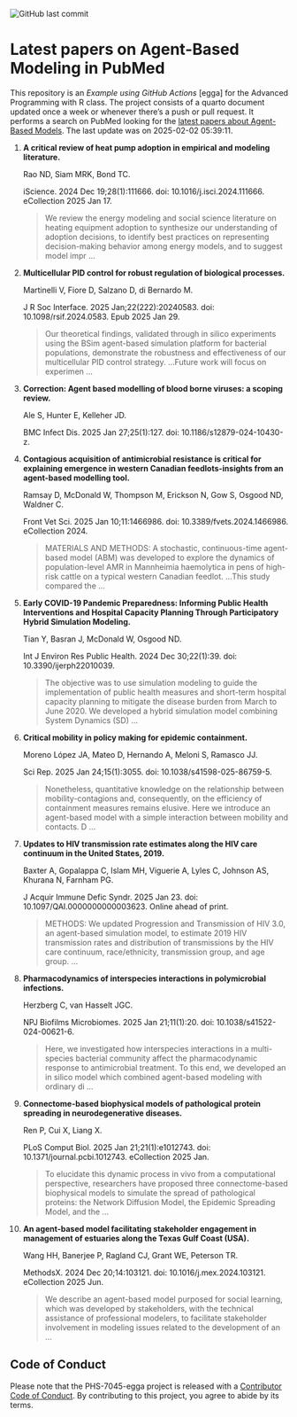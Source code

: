 ![GitHub last
commit](https://img.shields.io/github/last-commit/UofUEpiBio/PHS-7045-egga.png)

# Latest papers on Agent-Based Modeling in PubMed

This repository is an *Example using GitHub Actions* \[egga\] for the
Advanced Programming with R class. The project consists of a quarto
document updated once a week or whenever there’s a push or pull request.
It performs a search on PubMed looking for the <a
href="https://pubmed.ncbi.nlm.nih.gov/?term=agent-based+model&amp;sort=date"
target="_blank">latest papers about Agent-Based Models</a>. The last
update was on 2025-02-02 05:39:11.

<div class="cell">

</div>

1.  **A critical review of heat pump adoption in empirical and modeling
    literature.**

    Rao ND, Siam MRK, Bond TC.

    iScience. 2024 Dec 19;28(1):111666. doi: 10.1016/j.isci.2024.111666.
    eCollection 2025 Jan 17.

    > We review the energy modeling and social science literature on
    > heating equipment adoption to synthesize our understanding of
    > adoption decisions, to identify best practices on representing
    > decision-making behavior among energy models, and to suggest model
    > impr …

2.  **Multicellular PID control for robust regulation of biological
    processes.**

    Martinelli V, Fiore D, Salzano D, di Bernardo M.

    J R Soc Interface. 2025 Jan;22(222):20240583. doi:
    10.1098/rsif.2024.0583. Epub 2025 Jan 29.

    > Our theoretical findings, validated through in silico experiments
    > using the BSim agent-based simulation platform for bacterial
    > populations, demonstrate the robustness and effectiveness of our
    > multicellular PID control strategy. …Future work will focus on
    > experimen …

3.  **Correction: Agent based modelling of blood borne viruses: a
    scoping review.**

    Ale S, Hunter E, Kelleher JD.

    BMC Infect Dis. 2025 Jan 27;25(1):127. doi:
    10.1186/s12879-024-10430-z.

4.  **Contagious acquisition of antimicrobial resistance is critical for
    explaining emergence in western Canadian feedlots-insights from an
    agent-based modelling tool.**

    Ramsay D, McDonald W, Thompson M, Erickson N, Gow S, Osgood ND,
    Waldner C.

    Front Vet Sci. 2025 Jan 10;11:1466986. doi:
    10.3389/fvets.2024.1466986. eCollection 2024.

    > MATERIALS AND METHODS: A stochastic, continuous-time agent-based
    > model (ABM) was developed to explore the dynamics of
    > population-level AMR in Mannheimia haemolytica in pens of
    > high-risk cattle on a typical western Canadian feedlot. …This
    > study compared the …

5.  **Early COVID-19 Pandemic Preparedness: Informing Public Health
    Interventions and Hospital Capacity Planning Through Participatory
    Hybrid Simulation Modeling.**

    Tian Y, Basran J, McDonald W, Osgood ND.

    Int J Environ Res Public Health. 2024 Dec 30;22(1):39. doi:
    10.3390/ijerph22010039.

    > The objective was to use simulation modeling to guide the
    > implementation of public health measures and short-term hospital
    > capacity planning to mitigate the disease burden from March to
    > June 2020. We developed a hybrid simulation model combining System
    > Dynamics (SD) …

6.  **Critical mobility in policy making for epidemic containment.**

    Moreno López JA, Mateo D, Hernando A, Meloni S, Ramasco JJ.

    Sci Rep. 2025 Jan 24;15(1):3055. doi: 10.1038/s41598-025-86759-5.

    > Nonetheless, quantitative knowledge on the relationship between
    > mobility-contagions and, consequently, on the efficiency of
    > containment measures remains elusive. Here we introduce an
    > agent-based model with a simple interaction between mobility and
    > contacts. D …

7.  **Updates to HIV transmission rate estimates along the HIV care
    continuum in the United States, 2019.**

    Baxter A, Gopalappa C, Islam MH, Viguerie A, Lyles C, Johnson AS,
    Khurana N, Farnham PG.

    J Acquir Immune Defic Syndr. 2025 Jan 23. doi:
    10.1097/QAI.0000000000003623. Online ahead of print.

    > METHODS: We updated Progression and Transmission of HIV 3.0, an
    > agent-based simulation model, to estimate 2019 HIV transmission
    > rates and distribution of transmissions by the HIV care continuum,
    > race/ethnicity, transmission group, and age group. …

8.  **Pharmacodynamics of interspecies interactions in polymicrobial
    infections.**

    Herzberg C, van Hasselt JGC.

    NPJ Biofilms Microbiomes. 2025 Jan 21;11(1):20. doi:
    10.1038/s41522-024-00621-6.

    > Here, we investigated how interspecies interactions in a
    > multi-species bacterial community affect the pharmacodynamic
    > response to antimicrobial treatment. To this end, we developed an
    > in silico model which combined agent-based modeling with ordinary
    > di …

9.  **Connectome-based biophysical models of pathological protein
    spreading in neurodegenerative diseases.**

    Ren P, Cui X, Liang X.

    PLoS Comput Biol. 2025 Jan 21;21(1):e1012743. doi:
    10.1371/journal.pcbi.1012743. eCollection 2025 Jan.

    > To elucidate this dynamic process in vivo from a computational
    > perspective, researchers have proposed three connectome-based
    > biophysical models to simulate the spread of pathological
    > proteins: the Network Diffusion Model, the Epidemic Spreading
    > Model, and the …

10. **An agent-based model facilitating stakeholder engagement in
    management of estuaries along the Texas Gulf Coast (USA).**

    Wang HH, Banerjee P, Ragland CJ, Grant WE, Peterson TR.

    MethodsX. 2024 Dec 20;14:103121. doi: 10.1016/j.mex.2024.103121.
    eCollection 2025 Jun.

    > We describe an agent-based model purposed for social learning,
    > which was developed by stakeholders, with the technical assistance
    > of professional modelers, to facilitate stakeholder involvement in
    > modeling issues related to the development of an …

## Code of Conduct

Please note that the PHS-7045-egga project is released with a
[Contributor Code of
Conduct](https://contributor-covenant.org/version/2/1/CODE_OF_CONDUCT.html).
By contributing to this project, you agree to abide by its terms.
